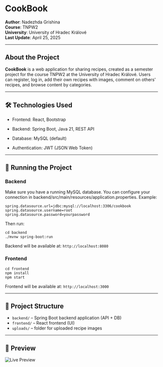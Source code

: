 # CookBook

**Author**: Nadezhda Grishina  
**Course**: TNPW2  
**University**: University of Hradec Králové  
**Last Update**: April 25, 2025

---

## About the Project

**CookBook** is a web application for sharing recipes, created as a semester project for the course TNPW2 at the University of Hradec Králové. Users can register, log in, add their own recipes with images, comment on others' recipes, and browse content by categories.

---

## 🛠 Technologies Used

- Frontend: React, Bootstrap

- Backend: Spring Boot, Java 21, REST API

- Database: MySQL (default)

- Authentication: JWT (JSON Web Token)

---

## 🚀 Running the Project

### Backend

Make sure you have a running MySQL database. You can configure your connection in backend/src/main/resources/application.properties. Example:

    spring.datasource.url=jdbc:mysql://localhost:3306/cookbook
    spring.datasource.username=root
    spring.datasource.password=yourpassword

Then run:

    cd backend
    ./mvnw spring-boot:run

Backend will be available at: `http://localhost:8080`

### Frontend

    cd frontend
    npm install
    npm start

Frontend will be available at: `http://localhost:3000`

---

## 📁 Project Structure

- `backend/` – Spring Boot backend application (API + DB)
- `frontend/` – React frontend (UI)
- `uploads/` – folder for uploaded recipe images

---

## 📸 Preview

![Live Preview](screenshots/preview.png)

